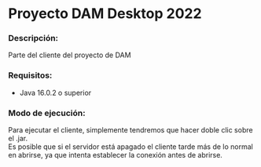 <h1>
    Proyecto DAM Desktop 2022
</h1>
<h3>Descripción:</h3>
Parte del cliente del proyecto de DAM
<h3>Requisitos:</h3>
<ul>
    <li>
        Java 16.0.2 o superior
    </li>
</ul>
<h3>Modo de ejecución:</h3>
<p>
Para ejecutar el cliente, simplemente tendremos que hacer doble clic sobre el .jar. <br/>
Es posible que si el servidor está apagado el cliente tarde más de lo normal en abrirse, ya que intenta
establecer la conexión antes de abrirse.
</p>
